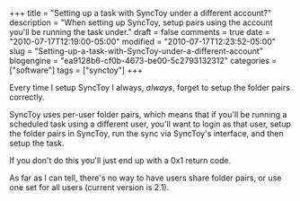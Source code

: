 +++
title = "Setting up a task with SyncToy under a different account?"
description = "When setting up SyncToy, setup pairs using the account you'll be running the task under."
draft = false
comments = true
date = "2010-07-17T12:19:00-05:00"
modified = "2010-07-17T12:23:52-05:00"
slug = "Setting-up-a-task-with-SyncToy-under-a-different-account"
blogengine = "ea9128b6-cf0b-4673-be00-5c2793132312"
categories = ["software"]
tags = ["synctoy"]
+++

<p>Every time I setup SyncToy I always, <em>always</em>, forget to setup the folder pairs correctly.</p>
<p>SyncToy uses per-user folder pairs, which means that if you'll be running a scheduled task using a different user, you'll want to login as that user, setup the folder pairs in SyncToy, run the sync via SyncToy's interface, and then setup the task.</p>
<p>If you don't do this you'll just end up with a 0x1 return code.</p>
<p>As far as I can tell, there's no way to have users share folder pairs, or use one set for all users (current version is 2.1).</p>
